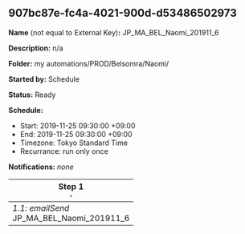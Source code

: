 ## 907bc87e-fc4a-4021-900d-d53486502973

**Name** (not equal to External Key)**:** JP_MA_BEL_Naomi_201911_6

**Description:** n/a

**Folder:** my automations/PROD/Belsomra/Naomi/

**Started by:** Schedule

**Status:** Ready

**Schedule:**

* Start: 2019-11-25 09:30:00 +09:00
* End: 2019-11-25 09:30:00 +09:00
* Timezone: Tokyo Standard Time
* Recurrance: run only once

**Notifications:** _none_


| Step 1<br>_<small>-</small>_ |
| --- |
| _1.1: emailSend_<br>JP_MA_BEL_Naomi_201911_6 |
